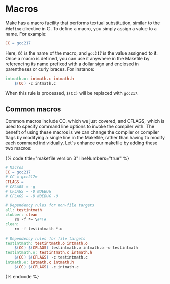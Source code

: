 # Macros

Make has a macro facility that performs textual substitution, similar to the `#define` directive in C. To define a macro, you simply assign a value to a name. For example:

```makefile
CC = gcc217
```

Here, `CC` is the name of the macro, and `gcc217` is the value assigned to it. Once a macro is defined, you can use it anywhere in the Makefile by referencing its name prefixed with a dollar sign and enclosed in parentheses or curly braces. For instance:

```makefile
intmath.o: intmath.c intmath.h
    $(CC) -c intmath.c
```

When this rule is processed, `$(CC)` will be replaced with `gcc217`.

## Common macros

Common macros include CC, which we just covered, and CFLAGS, which is used to specify command line options to invoke the compiler with. The benefit of using these macros is we can change the compiler or compiler flags by modifying a single line in the Makefile, rather than having to modify each command individually. Let's enhance our makefile by adding these two macros:

{% code title="makefile version 3" lineNumbers="true" %}
```makefile
# Macros
CC = gcc217
# CC = gcc217m
CFLAGS =
# CFLAGS = -g
# CFLAGS = -D NDEBUG
# CFLAGS = -D NDEBUG -O

# Dependency rules for non-file targets
all: testintmath
clobber: clean
    rm -f *~ \#*\#
clean:
    rm -f testintmath *.o
    
# Dependency rules for file targets
testintmath: testintmath.o intmath.o
    $(CC) $(CFLAGS) testintmath.o intmath.o -o testintmath
testintmath.o: testintmath.c intmath.h
    $(CC) $(CFLAGS) -c testintmath.c
intmath.o: intmath.c intmath.h
    $(CC) $(CFLAGS) -c intmath.c
```
{% endcode %}

